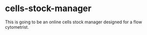 # cells-stock-manager
This is going to be an online cells stock manager designed for a flow cytometrist.
